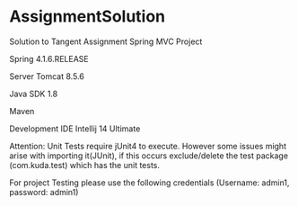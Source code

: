 # AssignmentSolution
Solution to Tangent Assignment
 Spring MVC Project

Spring 4.1.6.RELEASE

Server Tomcat 8.5.6

Java SDK 1.8

Maven

Development IDE Intellij 14 Ultimate


Attention: Unit Tests require jUnit4 to execute. However some issues might arise with importing it(JUnit), if this
occurs exclude/delete the test package (com.kuda.test) which has the unit tests.

For project Testing please use the following credentials (Username: admin1, password: admin1)